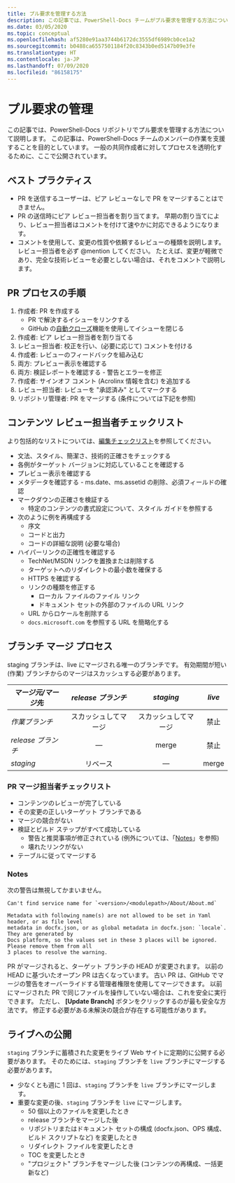 ```yaml
---
title: プル要求を管理する方法
description: この記事では、PowerShell-Docs チームがプル要求を管理する方法について説明します。
ms.date: 03/05/2020
ms.topic: conceptual
ms.openlocfilehash: af5280e91aa3744b6172dc3555df6989cb0ce1a2
ms.sourcegitcommit: b0488ca6557501184f20c8343b0ed5147b09e3fe
ms.translationtype: HT
ms.contentlocale: ja-JP
ms.lasthandoff: 07/09/2020
ms.locfileid: "86158175"
---
```

# <a name="managing-pull-requests"></a>プル要求の管理

この記事では、PowerShell-Docs リポジトリでプル要求を管理する方法について説明します。 この記事は、PowerShell-Docs チームのメンバーの作業を支援することを目的としています。 一般の共同作成者に対してプロセスを透明化するために、ここで公開されています。

## <a name="best-practices"></a>ベスト プラクティス

- PR を送信するユーザーは、ピア レビューなしで PR をマージすることはできません。
- PR の送信時にピア レビュー担当者を割り当てます。 早期の割り当てにより、レビュー担当者はコメントを付けて速やかに対応できるようになります。
- コメントを使用して、変更の性質や依頼するレビューの種類を説明します。 レビュー担当者を必ず @mention してください。 たとえば、変更が軽微であり、完全な技術レビューを必要としない場合は、それをコメントで説明します。

## <a name="pr-process-steps"></a>PR プロセスの手順

1. 作成者: PR を作成する
   - PR で解決するイシューをリンクする
   - GitHub の[自動クローズ](https://help.github.com/en/articles/closing-issues-using-keywords)機能を使用してイシューを閉じる
1. 作成者: ピア レビュー担当者を割り当てる
1. レビュー担当者: 校正を行い、(必要に応じて) コメントを付ける
1. 作成者: レビューのフィードバックを組み込む
1. 両方: プレビュー表示を確認する
1. 両方: 検証レポートを確認する - 警告とエラーを修正
1. 作成者: サインオフ コメント (Acrolinx 情報を含む) を追加する
1. レビュー担当者: レビューを "承認済み" としてマークする
1. リポジトリ管理者: PR をマージする (条件については下記を参照)

## <a name="content-reviewer-checklist"></a>コンテンツ レビュー担当者チェックリスト

より包括的なリストについては、[編集チェックリスト](editorial-checklist.md)を参照してください。

- 文法、スタイル、簡潔さ、技術的正確さをチェックする
- 各例がターゲット バージョンに対応していることを確認する
- プレビュー表示を確認する
- メタデータを確認する - ms.date、ms.assetid の削除、必須フィールドの確認
- マークダウンの正確さを検証する
  - 特定のコンテンツの書式設定について、スタイル ガイドを参照する
- 次のように例を再構成する
  - 序文
  - コードと出力
  - コードの詳細な説明 (必要な場合)
- ハイパーリンクの正確性を確認する
  - TechNet/MSDN リンクを置換または削除する
  - ターゲットへのリダイレクトの最小数を確保する
  - HTTPS を確認する
  - リンクの種類を修正する
    - ローカル ファイルのファイル リンク
    - ドキュメント セットの外部のファイルの URL リンク
  - URL からロケールを削除する
  - `docs.microsoft.com` を参照する URL を簡略化する

## <a name="branch-merge-process"></a>ブランチ マージ プロセス

staging ブランチは、live にマージされる唯一のブランチです。 有効期間が短い (作業) ブランチからのマージはスカッシュする必要があります。

| *マージ元/マージ先*  | *release ブランチ* | *staging*        | *live*      |
| ---------------- |:----------------:|:----------------:|:-----------:|
| *作業ブランチ* | スカッシュしてマージ | スカッシュしてマージ | 禁止 |
| *release ブランチ* | &mdash;          | merge            | 禁止 |
| *staging*        | リベース           | &mdash;          | merge       |

### <a name="pr-merger-checklist"></a>PR マージ担当者チェックリスト

- コンテンツのレビューが完了している
- その変更の正しいターゲット ブランチである
- マージの競合がない
- 検証とビルド ステップがすべて成功している
  - 警告と推奨事項が修正されている (例外については、「[Notes](#notes)」を参照)
  - 壊れたリンクがない
- テーブルに従ってマージする

### <a name="notes"></a>Notes

次の警告は無視してかまいません。

```
Can't find service name for `<version>/<modulepath>/About/About.md`
```

```
Metadata with following name(s) are not allowed to be set in Yaml header, or as file level
metadata in docfx.json, or as global metadata in docfx.json: `locale`. They are generated by
Docs platform, so the values set in these 3 places will be ignored. Please remove them from all
3 places to resolve the warning.
```

PR がマージされると、ターゲット ブランチの HEAD が変更されます。 以前の HEAD に基づいたオープン PR は古くなっています。 古い PR は、GitHub でマージの警告をオーバーライドする管理者権限を使用してマージできます。 以前にマージされた PR で同じファイルを操作していない場合は、これを安全に実行できます。 ただし、 **[Update Branch]** ボタンをクリックするのが最も安全な方法です。 修正する必要がある未解決の競合が存在する可能性があります。

## <a name="publishing-to-live"></a>ライブへの公開

`staging` ブランチに蓄積された変更をライブ Web サイトに定期的に公開する必要があります。 そのためには、`staging` ブランチを `live` ブランチにマージする必要があります。

- 少なくとも週に 1 回は、`staging` ブランチを `live` ブランチにマージします。
- 重要な変更の後、`staging` ブランチを `live` にマージします。
  - 50 個以上のファイルを変更したとき
  - release ブランチをマージした後
  - リポジトリまたはドキュメント セットの構成 (docfx.json、OPS 構成、ビルド スクリプトなど) を変更したとき
  - リダイレクト ファイルを変更したとき
  - TOC を変更したとき
  - "プロジェクト" ブランチをマージした後 (コンテンツの再構成、一括更新など)
